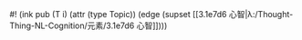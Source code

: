 #! (ink pub (T i) (attr (type Topic)) (edge (supset  [[3.1e7d6 心智|λ:/Thought-Thing-NL-Cognition/元素/3.1e7d6 心智]])))

